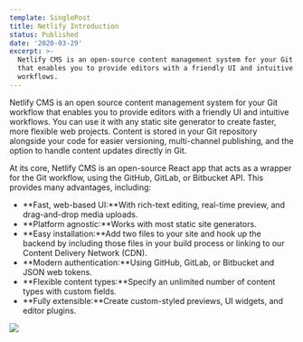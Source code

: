 ```yaml
---
template: SinglePost
title: Netlify Introduction
status: Published
date: '2020-03-29'
excerpt: >-
  Netlify CMS is an open-source content management system for your Git workflow
  that enables you to provide editors with a friendly UI and intuitive
  workflows.
---
```

Netlify CMS is an open source content management system for your Git workflow that enables you to provide editors with a friendly UI and intuitive workflows. You can use it with any static site generator to create faster, more flexible web projects. Content is stored in your Git repository alongside your code for easier versioning, multi-channel publishing, and the option to handle content updates directly in Git.

At its core, Netlify CMS is an open-source React app that acts as a wrapper for the Git workflow, using the GitHub, GitLab, or Bitbucket API. This provides many advantages, including:

* **Fast, web-based UI:**With rich-text editing, real-time preview, and drag-and-drop media uploads.
* **Platform agnostic:**Works with most static site generators.
* **Easy installation:**Add two files to your site and hook up the backend by including those files in your build process or linking to our Content Delivery Network (CDN).
* **Modern authentication:**Using GitHub, GitLab, or Bitbucket and JSON web tokens.
* **Flexible content types:**Specify an unlimited number of content types with custom fields.
* **Fully extensible:**Create custom-styled previews, UI widgets, and editor plugins.

![](https://www.netlifycms.org/img/middleman.svg)
